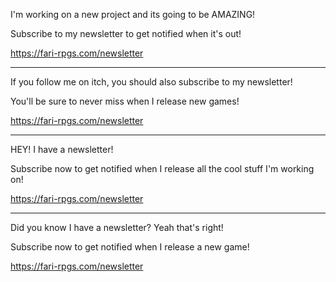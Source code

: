 I'm working on a new project and its going to be AMAZING!

Subscribe to my newsletter to get notified when it's out!

https://fari-rpgs.com/newsletter

---

If you follow me on itch, you should also subscribe to my newsletter!

You'll be sure to never miss when I release new games!

https://fari-rpgs.com/newsletter

---

HEY! I have a newsletter!

Subscribe now to get notified when I release all the cool stuff I'm working on!

https://fari-rpgs.com/newsletter

---

Did you know I have a newsletter? Yeah that's right!

Subscribe now to get notified when I release a new game!

https://fari-rpgs.com/newsletter